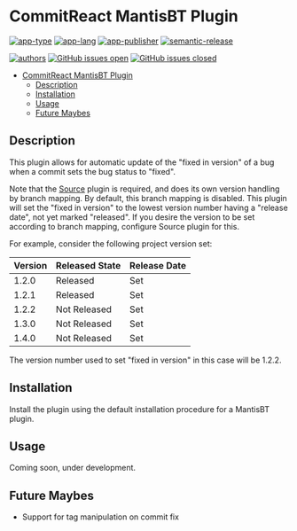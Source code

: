 # CommitReact MantisBT Plugin

[![app-type](https://img.shields.io/badge/category-mantisbt%20plugins-blue.svg)](https://github.com/spmeesseman)
[![app-lang](https://img.shields.io/badge/language-php-blue.svg)](https://github.com/spmeesseman)
[![app-publisher](https://img.shields.io/badge/%20%20%F0%9F%93%A6%F0%9F%9A%80-app--publisher-e10000.svg)](https://github.com/spmeesseman/app-publisher)
[![semantic-release](https://img.shields.io/badge/%20%20%F0%9F%93%A6%F0%9F%9A%80-semantic--release-e10079.svg)](https://github.com/semantic-release/semantic-release)

[![authors](https://img.shields.io/badge/authors-scott%20meesseman-6F02B5.svg?logo=visual%20studio%20code)](https://github.com/spmeesseman)
[![GitHub issues open](https://img.shields.io/github/issues-raw/spmeesseman/mantisbt%2dplugins.svg?maxAge=2592000&logo=github)](https://github.com/spmeesseman/mantisbt-plugins/issues)
[![GitHub issues closed](https://img.shields.io/github/issues-closed-raw/spmeesseman/mantisbt%2dplugins.svg?maxAge=2592000&logo=github)](https://github.com/spmeesseman/mantisbt-plugins/issues)

- [CommitReact MantisBT Plugin](#CommitReact-MantisBT-Plugin)
  - [Description](#Description)
  - [Installation](#Installation)
  - [Usage](#Usage)
  - [Future Maybes](#Future-Maybes)

## Description

This plugin allows for automatic update of the "fixed in version" of a bug when a commit sets the bug status to "fixed".

Note that the [Source](https://github.com/mantisbt-plugins/source-integration) plugin is required, and does its own version handling by branch mapping.  By default, this branch mapping is disabled.  This plugin will set the "fixed in version" to the lowest version number having a "release date", not yet marked "released".  If you desire the version to be set according to branch mapping, configure Source plugin for this.

For example, consider the following project version set:

|Version|Released State|Release Date|
|-|-|-|
|1.2.0|Released|Set|
|1.2.1|Released|Set|
|1.2.2|Not Released|Set|
|1.3.0|Not Released|Set|
|1.4.0|Not Released|Set|

The version number used to set "fixed in version" in this case will be 1.2.2.

## Installation

Install the plugin using the default installation procedure for a MantisBT plugin.

## Usage

Coming soon, under development.

## Future Maybes

- Support for tag manipulation on commit fix
